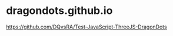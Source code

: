 dragondots.github.io
====================

https://github.com/DQvsRA/Test-JavaScript-ThreeJS-DragonDots
